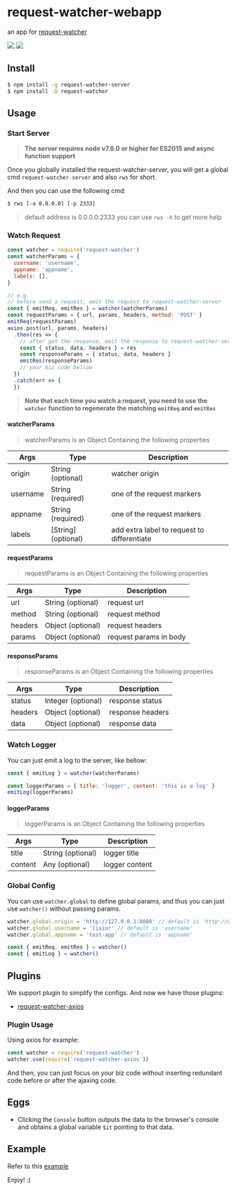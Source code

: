 # request-watcher-webapp
an app for [request-watcher](https://github.com/lisiur/request-watcher)

![](https://lisiur.com/2017/10/22/%E5%85%88%E5%8D%A0%E4%B8%AA%E5%9D%91/1.png)
![](https://lisiur.com/2017/10/22/%E5%85%88%E5%8D%A0%E4%B8%AA%E5%9D%91/2.png)
## Install

```bash
$ npm install -g request-watcher-server
$ npm install -D request-watcher
```

## Usage

### Start Server

> **The server requires node v7.6.0 or higher for ES2015 and async function support**

Once you globally installed the request-watcher-server, you will get a global cmd `request-watcher-server` and also `rws` for short.

And then you can use the following cmd:

```bash
$ rws [-a 0.0.0.0] [-p 2333]
```

> default address is 0.0.0.0:2333
> you can use `rws -h` to get more help

### Watch Request

```javascript
const watcher = require('request-watcher')
const watcherParams = {
  username: 'username',
  appname: 'appname',
  labels: [],
}

// e.g.
// before send a request, emit the request to request-watcher-server
const { emitReq, emitRes } = watcher(watcherParams)
const requestParams = { url, params, headers, method: 'POST' }
emitReq(requestParams)
axios.post(url, params, headers)
  .then(res => {
    // after get the response, emit the response to request-watcher-server
    const { status, data, headers } = res
    const responseParams = { status, data, headers }
    emitRes(responseParams)
    // your biz code bellow
  })
  .catch(err => {
  })

```

> **Note that each time you watch a request, you need to use the `watcher` function to regenerate the matching `emitReq` and `emitRes`**

#### watcherParams

> watcherParams is an Object Containing the following properties

Args              | Type                                | Description
-------------     | -------------                       | --------
origin            | String (optional)                   | watcher origin
username          | String (required)                   | one of the request markers
appname           | String (required)                   | one of the request markers
labels            | \[String\] (optional)               | add extra label to request to differentiate

#### requestParams

> requestParams is an Object Containing the following properties

Args              | Type                 | Description
------------------|----------------------|---------
url               | String (optional)    | request url
method            | String (optional)    | request method
headers           | Object (optional)    | request headers
params            | Object (optional)    | request params in body


#### responseParams

> responseParams is an Object Containing the following properties

Args              | Type                 | Description
------------------|----------------------|---------
status            | Integer (optional)   | response status
headers           | Object (optional)    | response headers
data              | Object (optional)    | response data

### Watch Logger

You can just emit a log to the server, like bellow:

```javascript
const { emitLog } = watcher(watcherParams)

const loggerParams = { title: 'logger', content: 'this is a log' }
emitLog(loggerParams)

```

#### loggerParams

> loggerParams is an Object Containing the following properties

Args              | Type                 | Description
------------------|----------------------|---------
title             | String (optional)    | logger title
content           | Any (optional)       | logger content

### Global Config

You can use `watcher.global` to define global params, and thus you can just use `watcher()` without passing params.

```javascript
watcher.global.origin = 'http://127.0.0.1:8080' // default is 'http://0.0.0.0:2333'
watcher.global.username = 'lisiur' // default is 'username'
watcher.global.appname = 'test-app' // default is 'appname'

const { emitReq, emitRes } = watcher()
const { emitLog } = watcher()
```

## Plugins

We support plugin to simplify the configs. And now we have those plugins:

- [request-watcher-axios](https://github.com/lisiur/request-watcher-axios)

### Plugin Usage

Using axios for example:

```javascript
const watcher = require('request-watcher')
watcher.use(require('request-watcher-axios'))
```

And then, you can just focus on your biz code without inserting redundant code before or after the ajaxing code.

## Eggs

- Clicking the `Console` button outputs the data to the browser's console and obtains a global variable `$it` pointing to that data.

## Example

Refer to this [example](https://github.com/lisiur/request-watcher-webapp/tree/master/example)

Enjoy! :)
